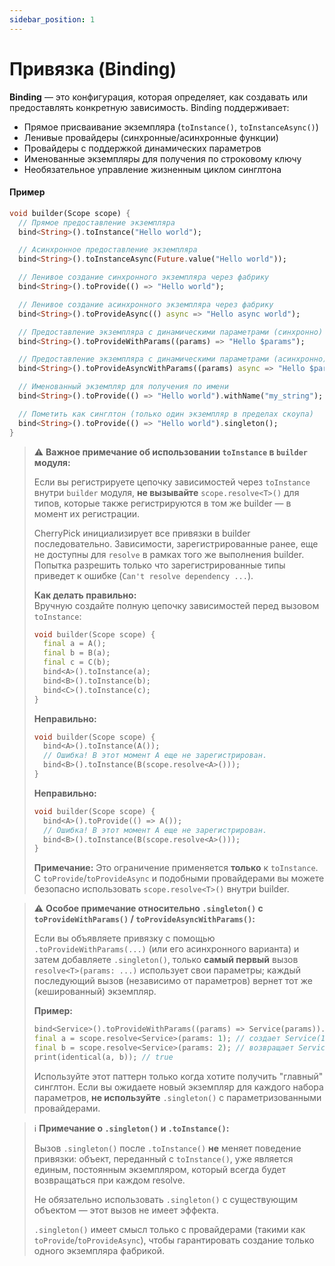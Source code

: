 ```yaml
---
sidebar_position: 1
---
```


# Привязка (Binding)

**Binding** — это конфигурация, которая определяет, как создавать или предоставлять конкретную зависимость. Binding поддерживает:

* Прямое присваивание экземпляра (`toInstance()`, `toInstanceAsync()`)
* Ленивые провайдеры (синхронные/асинхронные функции)
* Провайдеры с поддержкой динамических параметров
* Именованные экземпляры для получения по строковому ключу
* Необязательное управление жизненным циклом синглтона

#### Пример

```dart
void builder(Scope scope) {
  // Прямое предоставление экземпляра
  bind<String>().toInstance("Hello world");

  // Асинхронное предоставление экземпляра
  bind<String>().toInstanceAsync(Future.value("Hello world"));

  // Ленивое создание синхронного экземпляра через фабрику
  bind<String>().toProvide(() => "Hello world");

  // Ленивое создание асинхронного экземпляра через фабрику
  bind<String>().toProvideAsync(() async => "Hello async world");

  // Предоставление экземпляра с динамическими параметрами (синхронно)
  bind<String>().toProvideWithParams((params) => "Hello $params");

  // Предоставление экземпляра с динамическими параметрами (асинхронно)
  bind<String>().toProvideAsyncWithParams((params) async => "Hello $params");

  // Именованный экземпляр для получения по имени
  bind<String>().toProvide(() => "Hello world").withName("my_string");

  // Пометить как синглтон (только один экземпляр в пределах скоупа)
  bind<String>().toProvide(() => "Hello world").singleton();
}
```

> ⚠️ **Важное примечание об использовании `toInstance` в `builder` модуля:**
>
> Если вы регистрируете цепочку зависимостей через `toInstance` внутри `builder` модуля, **не вызывайте** `scope.resolve<T>()` для типов, которые также регистрируются в том же builder — в момент их регистрации.
>
> CherryPick инициализирует все привязки в builder последовательно. Зависимости, зарегистрированные ранее, еще не доступны для `resolve` в рамках того же выполнения builder. Попытка разрешить только что зарегистрированные типы приведет к ошибке (`Can't resolve dependency ...`).
>
> **Как делать правильно:**  
> Вручную создайте полную цепочку зависимостей перед вызовом `toInstance`:
>
> ```dart
> void builder(Scope scope) {
>   final a = A();
>   final b = B(a);
>   final c = C(b);
>   bind<A>().toInstance(a);
>   bind<B>().toInstance(b);
>   bind<C>().toInstance(c);
> }
> ```
>
> **Неправильно:**
> ```dart
> void builder(Scope scope) {
>   bind<A>().toInstance(A());
>   // Ошибка! В этот момент A еще не зарегистрирован.
>   bind<B>().toInstance(B(scope.resolve<A>()));
> }
> ```
>
> **Неправильно:**
> ```dart
> void builder(Scope scope) {
>   bind<A>().toProvide(() => A());
>   // Ошибка! В этот момент A еще не зарегистрирован.
>   bind<B>().toInstance(B(scope.resolve<A>()));
> }
> ```
>
> **Примечание:** Это ограничение применяется **только** к `toInstance`. С `toProvide`/`toProvideAsync` и подобными провайдерами вы можете безопасно использовать `scope.resolve<T>()` внутри builder.


  > ⚠️ **Особое примечание относительно `.singleton()` с `toProvideWithParams()` / `toProvideAsyncWithParams()`:**
  >
  > Если вы объявляете привязку с помощью `.toProvideWithParams(...)` (или его асинхронного варианта) и затем добавляете `.singleton()`, только **самый первый** вызов `resolve<T>(params: ...)` использует свои параметры; каждый последующий вызов (независимо от параметров) вернет тот же (кешированный) экземпляр.
  >
  > **Пример:**
  > ```dart
  > bind<Service>().toProvideWithParams((params) => Service(params)).singleton();
  > final a = scope.resolve<Service>(params: 1); // создает Service(1)
  > final b = scope.resolve<Service>(params: 2); // возвращает Service(1)
  > print(identical(a, b)); // true
  > ```
  >
  > Используйте этот паттерн только когда хотите получить "главный" синглтон. Если вы ожидаете новый экземпляр для каждого набора параметров, **не используйте** `.singleton()` с параметризованными провайдерами.


> ℹ️ **Примечание о `.singleton()` и `.toInstance()`:**
>
> Вызов `.singleton()` после `.toInstance()` **не** меняет поведение привязки: объект, переданный с `toInstance()`, уже является единым, постоянным экземпляром, который всегда будет возвращаться при каждом resolve.
>
> Не обязательно использовать `.singleton()` с существующим объектом — этот вызов не имеет эффекта.
>
> `.singleton()` имеет смысл только с провайдерами (такими как `toProvide`/`toProvideAsync`), чтобы гарантировать создание только одного экземпляра фабрикой.
